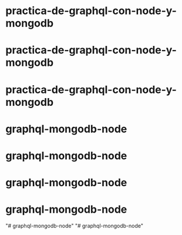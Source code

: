 # practica-de-graphql-con-node-y-mongodb
# practica-de-graphql-con-node-y-mongodb
# practica-de-graphql-con-node-y-mongodb
# graphql-mongodb-node
# graphql-mongodb-node
# graphql-mongodb-node
# graphql-mongodb-node
"# graphql-mongodb-node" 
"# graphql-mongodb-node" 
